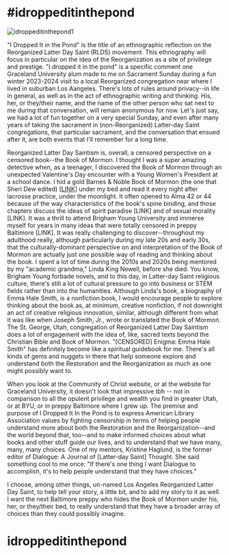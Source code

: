 # #idroppeditinthepond

![idroppeditinthepond1](https://github.com/shanestover8991/idroppeditinthepond/assets/142859309/0eb31925-1af6-4c5f-b06f-57d9124258a9)

"I Dropped It in the Pond" is the title of an ethnographic reflection on the Reorganized Latter Day Saint (RLDS) movement. This ethnography will focus in particular on the idea of the Reorganization as a site of privilege and prestige. "I dropped it in the pond" is a specific comment one Graceland University alum made to me on Sacrament Sunday during a fun winter 2023-2024 visit to a local Reorganized congregation near where I lived in suburban Los Aangeles. There's lots of rules around privacy--in life in general, as well as in the act of ethnographic writing and thinking. His, her, or they/their name, and the name of the other person who sat next to me during that conversation, will remain anonymous for now. Let's just say, we had a lot of fun together on a very special Sunday, and even after many years of taking the sacrament in (non-Reorganized) Latter-day Saint congregations, that particular sacrament, and the conversation that ensued after it, are both events that I'll remember for a long time.

Reorganized Latter Day Saintism is, overall, a censored perspective on a censored book--the Book of Mormon. I thought I was a super amazing detective when, as a teenager, I discovered the Book of Mormon through an unexpected Valentine's Day encounter with a Young Women's President at a school dance. I hid a gold Barnes & Noble Book of Mormon (the one that Sheri Dew edited) [[LINK]((https://www.amazon.com/Book-Mormon-Another-Testament-Christ/dp/038551316X))] under my bed and read it every night after lacrosse practice, under the moonlight. It often opened to Alma 42 or 44 because of the way characteristics of the book's spine binding, and those chapters discuss the ideas of spirit paradise [LINK] and of sexual morality [LINK]. It was a thrill to attend Brigham Young University and immerse myself for years in many ideas that were totally censored in preppy Baltimore [LINK]. It was really challenging to discover--throughout my adulthood really, although particularly during my late 20s and early 30s, that the culturally-dominant perspective on and interpretation of the Book of Mormon are actually just one possible way of reading and thinking about the book. I spent a lot of time during the 2010s and 2020s being mentored by my "academic grandma," Linda King Newell, before she died. You know, Brigham Young forbade novels, and to this day, in Latter-day Saint religious culture, there's still a lot of cultural pressure to go into business or STEM fields rather than into the humanities. Although Linda's book, a biography of Emma Hale Smith, is a nonfiction book, I would encourage people to explore thinking about the book as, at minimum, creative nonfiction, if not downright an act of creative religious innovation, similar, although different from what it was like when Joseph Smith, Jr., wrote or translated the Book of Mormon. The St. George, Utah, congregation of Reorganized Latter Day Saintism does a lot of engagement with the idea of, like, sacred texts beyond the Christian Bible and Book of Mormon. "[CENSORED] Enigma: Emma Hale Smith" has definitely become like a spiritual guidebook for me. There's all kinds of gems and nuggets in there that help someone explore and understand both the Restoration and the Reorganization as much as one might possibly want to.

When you look at the Community of Christ website, or at the website for Graceland University, it doesn't look that impressive tbh -- not in comparison to all the opulent privilege and wealth you find in greater Utah, or at BYU, or in preppy Baltimore where I grew up. The premise and purpose of I Dropped It In the Pond is to express American Library Association values by fighting censorship in terms of helping people understand more about both the Restoration and the Reorganization--and the world beyond that, too--and to make informed choices about what books and other stuff guide our lives, and to understand that we have many, many, many choices. One of my mentors, Kristine Haglund, is the former editor of Dialogue: A Journal of [Latter-day Saint] Thought. She said something cool to me once: "If there's one thing I want Dialogue to accomplish, it's to help people understand that they have choices."

I choose, among other things, un-named Los Angeles Reorganized Latter Day Saint, to help tell your story, a little bit, and to add my story to it as well. I want the next Baltimore preppy who hides the Book of Mormon under his, her, or they/their bed, to really understand that they have a broader array of choices than they could possibly imagine.

# idroppeditinthepond
